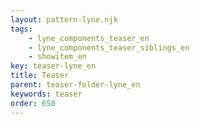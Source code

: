 ```yaml
---
layout: pattern-lyne.njk
tags: 
    - lyne_components_teaser_en
    - lyne_components_teaser_siblings_en
    - showitem_en
key: teaser-lyne_en
title: Teaser
parent: teaser-folder-lyne_en
keywords: teaser
order: 650
---
```

